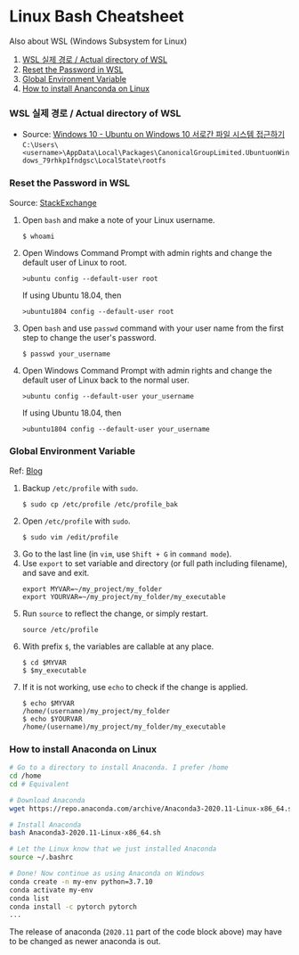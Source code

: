 # Linux Bash Cheatsheet
Also about WSL (Windows Subsystem for Linux)
1. [WSL 실제 경로 / Actual directory of WSL](#wsl-실제-경로--actual-directory-of-wsl)
1. [Reset the Password in WSL](#reset-the-password-in-wsl)
1. [Global Environment Variable](#global-environment-variable)
1. [How to install Ananconda on Linux](#how-to-install-anaconda-on-linux)
### WSL 실제 경로 / Actual directory of WSL
- Source: [Windows 10 - Ubuntu on Windows 10 서로간 파일 시스템 접근하기](https://snowdeer.github.io/windows/2018/01/07/windows10-ubuntu-file-directory/)  
`C:\Users\<username>\AppData\Local\Packages\CanonicalGroupLimited.UbuntuonWindows_79rhkp1fndgsc\LocalState\rootfs`
### Reset the Password in WSL
Source: [StackExchange](https://askubuntu.com/questions/772050/reset-the-password-in-ubuntu-linux-bash-in-windows)
1. Open `bash` and make a note of your Linux username.
	```
	$ whoami
	```
1. Open Windows Command Prompt with admin rights and change the default user of Linux to root.
	```
	>ubuntu config --default-user root
	```
	If using Ubuntu 18.04, then
	```
	>ubuntu1804 config --default-user root
	```
1. Open `bash` and use `passwd` command with your user name from the first step to change the user's password.
	```
	$ passwd your_username
	```
1. Open Windows Command Prompt with admin rights and change the default user of Linux back to the normal user.
	```
	>ubuntu config --default-user your_username
	```
	If using Ubuntu 18.04, then
	```
	>ubuntu1804 config --default-user your_username
	```
### Global Environment Variable
Ref: [Blog](https://memory.today/dev/23)
1. Backup `/etc/profile` with `sudo`.
	```
	$ sudo cp /etc/profile /etc/profile_bak
	```
1. Open `/etc/profile` with `sudo`.
	```
	$ sudo vim /edit/profile
	```
1. Go to the last line (in `vim`, use `Shift + G` in `command mode`).
1. Use `export` to set variable and directory (or full path including filename), and save and exit.
	```
	export MYVAR=~/my_project/my_folder
	export YOURVAR=~/my_project/my_folder/my_executable
	```
1. Run `source` to reflect the change, or simply restart.
	```
	source /etc/profile
	```
1. With prefix `$`, the variables are callable at any place.
	```
	$ cd $MYVAR
	$ $my_executable
	```
1. If it is not working, use `echo` to check if the change is applied.
	```
	$ echo $MYVAR
	/home/(username)/my_project/my_folder
	$ echo $YOURVAR
	/home/(username)/my_project/my_folder/my_executable
	```
### How to install Anaconda on Linux
```bash
# Go to a directory to install Anaconda. I prefer /home
cd /home
cd # Equivalent

# Download Anaconda
wget https://repo.anaconda.com/archive/Anaconda3-2020.11-Linux-x86_64.sh

# Install Anaconda
bash Anaconda3-2020.11-Linux-x86_64.sh

# Let the Linux know that we just installed Anaconda
source ~/.bashrc

# Done! Now continue as using Anaconda on Windows
conda create -n my-env python=3.7.10
conda activate my-env
conda list
conda install -c pytorch pytorch
...
```
The release of anaconda (`2020.11` part of the code block above) may have to be changed as newer anaconda is out.
